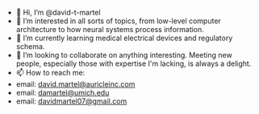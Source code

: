 - 👋 Hi, I’m @david-t-martel
- 👀 I’m interested in all sorts of topics, from low-level computer architecture to how neural systems process information.
- 🌱 I’m currently learning medical electrical devices and regulatory schema.
- 💞️ I’m looking to collaborate on anything interesting. Meeting new people, especially those with expertise I'm lacking, is always a delight.
- 📫 How to reach me:
- email: david.martel@auricleinc.com
- email: damartel@umich.edu
- email: davidmartel07@gmail.com

<!---
david-t-martel/david-t-martel is a ✨ special ✨ repository because its `README.md` (this file) appears on your GitHub profile.
You can click the Preview link to take a look at your changes.
--->
